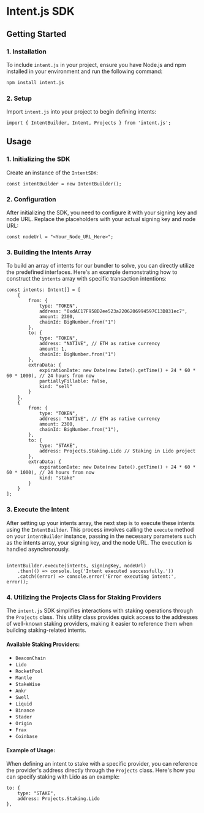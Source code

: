 # Intent.js SDK

## Getting Started

### 1. Installation

To include `intent.js` in your project, ensure you have Node.js and npm installed in your environment and run the following command:

```bash
npm install intent.js
```

### 2. Setup

Import `intent.js` into your project to begin defining intents:

```tsx
import { IntentBuilder, Intent, Projects } from 'intent.js';
```

## Usage

### 1. Initializing the SDK

Create an instance of the `IntentSDK`:

```tsx
const intentBuilder = new IntentBuilder();
```

### 2. Configuration

After initializing the SDK, you need to configure it with your signing key and node URL. Replace the placeholders with your actual signing key and node URL:

```tsx
const nodeUrl = "<Your_Node_URL_Here>";
```


### 3. Building the Intents Array

To build an array of intents for our bundler to solve, you can directly utilize the predefined interfaces. Here's an example demonstrating how to construct the `intents` array with specific transaction intentions:

```tsx
const intents: Intent[] = [
    {
        from: {
            type: "TOKEN",
            address: "0xdAC17F958D2ee523a2206206994597C13D831ec7",
            amount: 2300,
            chainId: BigNumber.from("1")
        },
        to: {
            type: "TOKEN",
            address: "NATIVE", // ETH as native currency
            amount: 1,
            chainId: BigNumber.from("1")
        },
        extraData: {
            expirationDate: new Date(new Date().getTime() + 24 * 60 * 60 * 1000), // 24 hours from now
            partiallyFillable: false,
            kind: "sell"
        }
    },
    {
        from: {
            type: "TOKEN",
            address: "NATIVE", // ETH as native currency
            amount: 2300,
            chainId: BigNumber.from("1"),
        },
        to: {
            type: "STAKE",
            address: Projects.Staking.Lido // Staking in Lido project
        },
        extraData: {
            expirationDate: new Date(new Date().getTime() + 24 * 60 * 60 * 1000), // 24 hours from now
            kind: "stake"
        }
    }
];
```


### 3. Execute the Intent

After setting up your intents array, the next step is to execute these intents using the `IntentBuilder`. This process involves calling the `execute` method on your `intentBuilder` instance, passing in the necessary parameters such as the intents array, your signing key, and the node URL. The execution is handled asynchronously.

```tsx

intentBuilder.execute(intents, signingKey, nodeUrl)
    .then(() => console.log('Intent executed successfully.'))
    .catch((error) => console.error('Error executing intent:', error));

```
### 4. Utilizing the Projects Class for Staking Providers

The `intent.js` SDK simplifies interactions with staking operations through the `Projects` class. This utility class provides quick access to the addresses of well-known staking providers, making it easier to reference them when building staking-related intents. 

#### Available Staking Providers:

- `BeaconChain`
- `Lido`
- `RocketPool`
- `Mantle`
- `StakeWise`
- `Ankr`
- `Swell`
- `Liquid`
- `Binance`
- `Stader`
- `Origin`
- `Frax`
- `Coinbase`

#### Example of Usage:

When defining an intent to stake with a specific provider, you can reference the provider's address directly through the `Projects` class. Here's how you can specify staking with Lido as an example:

```tsx
to: {
    type: "STAKE",
    address: Projects.Staking.Lido
},
```

